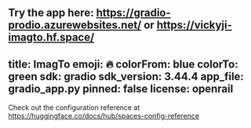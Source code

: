 Try the app here: https://gradio-prodio.azurewebsites.net/   or   https://vickyji-imagto.hf.space/
---
title: ImagTo
emoji: 🔥
colorFrom: blue
colorTo: green
sdk: gradio
sdk_version: 3.44.4
app_file: gradio_app.py
pinned: false
license: openrail
---

Check out the configuration reference at https://huggingface.co/docs/hub/spaces-config-reference
